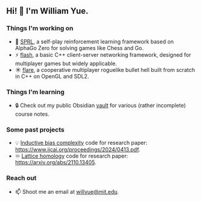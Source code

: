 ## Hi! 👋 I'm William Yue.

### Things I'm working on
- 🤖 [SPRL](https://github.com/willwin4sure/sprl), a self-play reinforcement learning framework based on AlphaGo Zero for solving games like Chess and Go.
- ⚡ [flash](https://github.com/willwin4sure/flash), a basic C++ client-server networking framework, designed for multiplayer games but widely applicable.
- ☀️ [flare](https://github.com/stuffyp/solar-flare), a cooperative multiplayer roguelike bullet hell built from scratch in C++ on OpenGL and SDL2.

### Things I'm learning
- 🔒 Check out my public Obsidian [vault](https://github.com/willwin4sure/vault) for various (rather incomplete) course notes.

### Some past projects
- 💡 [Inductive bias complexity](https://github.com/FieteLab/inductive-bias-complexity) code for research paper: https://www.ijcai.org/proceedings/2024/0413.pdf.
- ♾️ [Lattice homology](https://github.com/willwin4sure/lattice-homology/) code for research paper: https://arxiv.org/abs/2110.13405. 

### Reach out
- 📫 Shoot me an email at [willyue@mit.edu](mailto:willyue@mit.edu).

<!--
**willwin4sure/willwin4sure** is a ✨ _special_ ✨ repository because its `README.md` (this file) appears on your GitHub profile.

Here are some ideas to get you started:

- 🔭 I’m currently working on ...
- 🌱 I’m currently learning ...
- 👯 I’m looking to collaborate on ...
- 🤔 I’m looking for help with ...
- 💬 Ask me about ...
- 📫 How to reach me: ...
- 😄 Pronouns: ...
- ⚡ Fun fact: ...
-->
